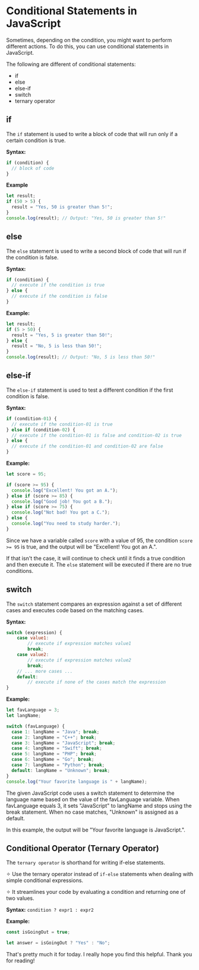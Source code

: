 # Conditional Statements in JavaScript
Sometimes, depending on the condition, you might want to perform different actions. To do this, you can use conditional statements in JavaScript.

The following are different of conditional statements:

- if
- else
- else-if
- switch
- ternary operator

## if
The `if` statement is used to write a block of code that will run only if a certain condition is true.

**Syntax:**
```javascript
if (condition) {
  // block of code
}
```
**Example**
```javascript
let result;
if (50 > 5) {
  result = "Yes, 50 is greater than 5!";
}
console.log(result); // Output: "Yes, 50 is greater than 5!"
```

## else
The `else` statement is used to write a second block of code that will run if the condition is false.

**Syntax:**
```javascript
if (condition) {
  // execute if the condition is true
} else {
  // execute if the condition is false
}
```
**Example:**
```javascript
let result;
if (5 > 50) {
  result = "Yes, 5 is greater than 50!";
} else {
  result = "No, 5 is less than 50!";
}
console.log(result); // Output: "No, 5 is less than 50!"
```
## else-if
The `else-if` statement is used to test a different condition if the first condition is false.

**Syntax:**
```javascript
if (condition-01) {
  // execute if the condition-01 is true
} else if (condition-02) {
  // execute if the condition-01 is false and condition-02 is true
} else {
  // execute if the condition-01 and condition-02 are false
}
```
**Example:**
```javascript
let score = 95;

if (score >= 95) {
  console.log("Excellent! You got an A.");
} else if (score >= 85) {
  console.log("Good job! You got a B.");
} else if (score >= 75) {
  console.log("Not bad! You got a C.");
} else {
  console.log("You need to study harder.");
}
```
Since we have a variable called `score` with a value of 95, the condition `score >= 95` is true, and the output will be "Excellent! You got an A.". 

If that isn't the case, it will continue to check until it finds a true condition and then execute it. The `else` statement will be executed if there are no true conditions.
## switch
The `switch` statement compares an expression against a set of different cases and executes code based on the matching cases.

**Syntax:**
```javascript
switch (expression) {
    case value1:
        // execute if expression matches value1
        break;
    case value2:
        // execute if expression matches value2
        break;
    // ... more cases ...
    default:
        // execute if none of the cases match the expression
}
```
**Example:**
```javascript
let favLanguage = 3;
let langName;

switch (favLanguage) {
  case 1: langName = "Java"; break;
  case 2: langName = "C++"; break;
  case 3: langName = "JavaScript"; break;
  case 4: langName = "Swift"; break;
  case 5: langName = "PHP"; break;
  case 6: langName = "Go"; break;
  case 7: langName = "Python"; break;
  default: langName = "Unknown"; break;
}
console.log("Your favorite language is " + langName);
```
The given JavaScript code uses a switch statement to determine the language name based on the value of the favLanguage variable. When favLanguage equals 3, it sets "JavaScript" to langName and stops using the break statement. When no case matches, "Unknown" is assigned as a default. 

In this example, the output will be "Your favorite language is JavaScript.".
## Conditional Operator (Ternary Operator)
The `ternary operator` is shorthand for writing if-else statements.

✧ Use the ternary operator instead of `if-else` statements when dealing with simple conditional expressions. 

✧ It streamlines your code by evaluating a condition and returning one of two values.

**Syntax:**
```condition ? expr1 : expr2```

**Example:**
```javascript
const isGoingOut = true;

let answer = isGoingOut ? "Yes" : "No";
```

That's pretty much it for today. I really hope you find this helpful. Thank you for reading!